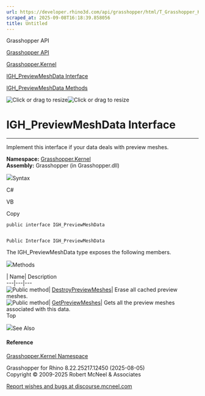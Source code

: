 ```yaml
---
url: https://developer.rhino3d.com/api/grasshopper/html/T_Grasshopper_Kernel_IGH_PreviewMeshData.htm
scraped_at: 2025-09-08T16:18:39.858056
title: Untitled
---
```


Grasshopper API

[Grasshopper API](../html/723c01da-9986-4db2-8f53-6f3a7494df75.htm
"Grasshopper API")

[Grasshopper.Kernel](../html/N_Grasshopper_Kernel.htm "Grasshopper.Kernel")

[IGH_PreviewMeshData
Interface](../html/T_Grasshopper_Kernel_IGH_PreviewMeshData.htm
"IGH_PreviewMeshData Interface")

[IGH_PreviewMeshData
Methods](../html/Methods_T_Grasshopper_Kernel_IGH_PreviewMeshData.htm
"IGH_PreviewMeshData Methods")

![Click or drag to resize](../icons/TocOpen.gif)![Click or drag to
resize](../icons/TocClose.gif)

# IGH_PreviewMeshData Interface  
  
---  
  
Implement this interface if your data deals with preview meshes.

**Namespace:** [Grasshopper.Kernel](N_Grasshopper_Kernel.htm)  
**Assembly:** Grasshopper (in Grasshopper.dll)

![](../icons/SectionExpanded.png)Syntax

C#

VB

Copy

    
    
    public interface IGH_PreviewMeshData
    
    
    Public Interface IGH_PreviewMeshData

The IGH_PreviewMeshData type exposes the following members.

![](../icons/SectionExpanded.png)Methods

| Name| Description  
---|---|---  
![Public method](../icons/pubmethod.gif)|
[DestroyPreviewMeshes](M_Grasshopper_Kernel_IGH_PreviewMeshData_DestroyPreviewMeshes.htm)|
Erase all cached preview meshes.  
![Public method](../icons/pubmethod.gif)|
[GetPreviewMeshes](M_Grasshopper_Kernel_IGH_PreviewMeshData_GetPreviewMeshes.htm)|
Gets all the preview meshes associated with this data.  
Top

![](../icons/SectionExpanded.png)See Also

#### Reference

[Grasshopper.Kernel Namespace](N_Grasshopper_Kernel.htm)

Grasshopper for Rhino 8.22.25217.12450 (2025-08-05)  
Copyright © 2009-2025 Robert McNeel & Associates

[Report wishes and bugs at
discourse.mcneel.com](https://discourse.mcneel.com/c/grasshopper)

